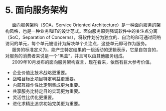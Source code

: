 # 5. 面向服务架构
&ensp; &ensp; 面向服务架构（SOA，Service Oriented Architecture）是一种面向服务的架构风格，也是一种业务和IT的设计范式。面向服务原则强调软件中的关注点分离（SoC，Separation of Concerns），将软件划分为独立的、自治的和可通过网络访问的单元，每个单元被设计为解决单个关注点，这些单元即可作为服务。   
&ensp; &ensp; 服务的标准定义为，能产生特定结果的一组活动的逻辑表示，它是自包含的，对服务的消费者来说是一个“黑盒”，并且可以由其他服务组成。   
&ensp; &ensp; 2009年10月发布的面向服务架构宣言，现在看来，依然有巨大参考价值。
* 企业价值比技术战略更重要。
* 战略目标比项目特定利益更重要。
* 内部互操作性比定制集成更为重要。
* 共享服务比特定目的实现更为重要。
* 灵活性比优化更重要。
* 进化求精比追求初始完美更为重要。